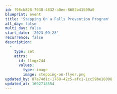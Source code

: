```yaml
---
id: f98cb828-7038-4832-a0ee-8682b41509a0
blueprint: event
title: 'Stepping On a Falls Prevention Program'
all_day: false
multi_day: false
start_date: '2023-09-28'
recurrence: false
description:
  -
    type: set
    attrs:
      id: llmgx244
      values:
        type: image
        image: stepping-on-flyer.png
updated_by: 87a74d1c-1760-42c5-afc1-1cc59be16098
updated_at: 1692718554
---
```

